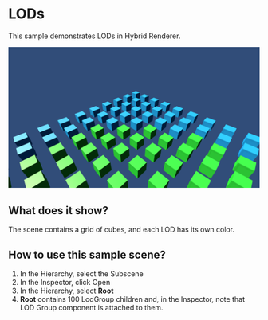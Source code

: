 # LODs

This sample demonstrates LODs in Hybrid Renderer.

<img src="../../../READMEimages/LODs.PNG" width="600">

## What does it show?

The scene contains a grid of cubes, and each LOD has its own color.

## How to use this sample scene?

1. In the Hierarchy, select the Subscene
2. In the Inspector, click Open
3. In the Hierarchy, select **Root**
4. **Root** contains 100 LodGroup children and, in the Inspector, note that LOD Group component is attached to them.
